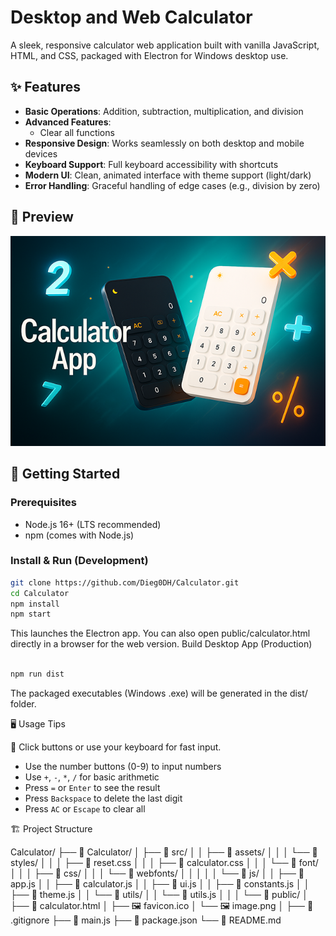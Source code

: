 # Desktop and Web Calculator

A sleek, responsive calculator web application built with vanilla JavaScript, HTML, and CSS, packaged with Electron for Windows desktop use.

## ✨ Features

- **Basic Operations**: Addition, subtraction, multiplication, and division
- **Advanced Features**:
  - Clear all functions
- **Responsive Design**: Works seamlessly on both desktop and mobile devices
- **Keyboard Support**: Full keyboard accessibility with shortcuts
- **Modern UI**: Clean, animated interface with theme support (light/dark)
- **Error Handling**: Graceful handling of edge cases (e.g., division by zero)

## 📸 Preview

<p align="center">
  <img src="Calculator/public/image.png" alt="Calculator App banner showing light and dark themes" />
</p>

## 🚀 Getting Started

### Prerequisites

- Node.js 16+ (LTS recommended)
- npm (comes with Node.js)

### Install & Run (Development)

```bash
git clone https://github.com/Dieg0DH/Calculator.git
cd Calculator
npm install
npm start
```

This launches the Electron app. You can also open public/calculator.html directly in a browser for the web version.
Build Desktop App (Production)

```Bash

npm run dist
```

The packaged executables (Windows .exe) will be generated in the dist/ folder.

🖥️ Usage Tips

🎹 Click buttons or use your keyboard for fast input.

- Use the number buttons (0-9) to input numbers
- Use `+`, `-`, `*`, `/` for basic arithmetic
- Press `=` or `Enter` to see the result
- Press `Backspace` to delete the last digit
- Press `AC` or `Escape` to clear all

🏗️ Project Structure

Calculator/
├── 📁 Calculator/
│ ├── 📁 src/
│ │ ├── 📁 assets/
│ │ │ └── 📁 styles/
│ │ │ ├── 📄 reset.css
│ │ │ ├── 📄 calculator.css
│ │ │ └── 📁 font/
│ │ │ ├── 📁 css/
│ │ │ └── 📁 webfonts/
│ │ │
│ │ └── 📁 js/
│ │ ├── 📄 app.js
│ │ ├── 📄 calculator.js
│ │ ├── 📄 ui.js
│ │ ├── 📄 constants.js
│ │ ├── 📄 theme.js
│ │ └── 📁 utils/
│ │ └── 📄 utils.js
│ │
│ └── 📁 public/
│ ├── 📄 calculator.html
│ ├── 🖼️ favicon.ico
│ └── 🖼️ image.png
│
├── 📄 .gitignore
├── 📄 main.js
├── 📄 package.json
└── 📄 README.md
